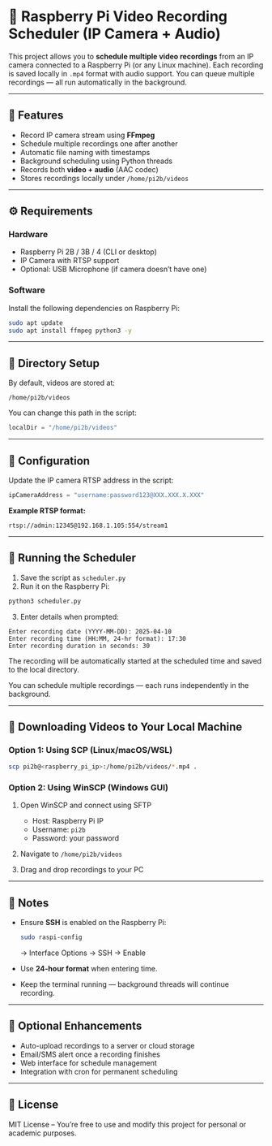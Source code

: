 # 🎥 Raspberry Pi Video Recording Scheduler (IP Camera + Audio)

This project allows you to **schedule multiple video recordings** from an IP camera connected to a Raspberry Pi (or any Linux machine). Each recording is saved locally in `.mp4` format with audio support. You can queue multiple recordings — all run automatically in the background.

---

## 🧩 Features

* Record IP camera stream using **FFmpeg**
* Schedule multiple recordings one after another
* Automatic file naming with timestamps
* Background scheduling using Python threads
* Records both **video + audio** (AAC codec)
* Stores recordings locally under `/home/pi2b/videos`

---

## ⚙️ Requirements

### Hardware

* Raspberry Pi 2B / 3B / 4 (CLI or desktop)
* IP Camera with RTSP support
* Optional: USB Microphone (if camera doesn’t have one)

### Software

Install the following dependencies on Raspberry Pi:

```bash
sudo apt update
sudo apt install ffmpeg python3 -y
```

---

## 📁 Directory Setup

By default, videos are stored at:

```
/home/pi2b/videos
```

You can change this path in the script:

```python
localDir = "/home/pi2b/videos"
```

---

## 🔧 Configuration

Update the IP camera RTSP address in the script:

```python
ipCameraAddress = "username:password123@XXX.XXX.X.XXX"
```

**Example RTSP format:**

```
rtsp://admin:12345@192.168.1.105:554/stream1
```

---

## 🚀 Running the Scheduler

1. Save the script as `scheduler.py`
2. Run it on the Raspberry Pi:

```bash
python3 scheduler.py
```

3. Enter details when prompted:

```
Enter recording date (YYYY-MM-DD): 2025-04-10
Enter recording time (HH:MM, 24-hr format): 17:30
Enter recording duration in seconds: 30
```

The recording will be automatically started at the scheduled time and saved to the local directory.

You can schedule multiple recordings — each runs independently in the background.

---

## 💾 Downloading Videos to Your Local Machine

### Option 1: Using SCP (Linux/macOS/WSL)

```bash
scp pi2b@<raspberry_pi_ip>:/home/pi2b/videos/*.mp4 .
```

### Option 2: Using WinSCP (Windows GUI)

1. Open WinSCP and connect using SFTP

   * Host: Raspberry Pi IP
   * Username: `pi2b`
   * Password: your password
2. Navigate to `/home/pi2b/videos`
3. Drag and drop recordings to your PC

---

## 🧠 Notes

* Ensure **SSH** is enabled on the Raspberry Pi:

  ```bash
  sudo raspi-config
  ```

  → Interface Options → SSH → Enable

* Use **24-hour format** when entering time.

* Keep the terminal running — background threads will continue recording.

---

## 🧹 Optional Enhancements

* Auto-upload recordings to a server or cloud storage
* Email/SMS alert once a recording finishes
* Web interface for schedule management
* Integration with cron for permanent scheduling

---

## 📄 License

MIT License – You’re free to use and modify this project for personal or academic purposes.
